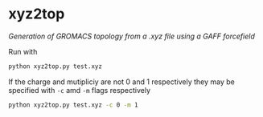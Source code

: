 # xyz2top
_Generation of GROMACS topology from a .xyz file using a GAFF forcefield_

Run with
```bash
python xyz2top.py test.xyz
```

If the charge and mutipliciy are not 0 and 1 respectively they may be specified with `-c` amd `-m` flags respectively
```bash
python xyz2top.py test.xyz -c 0 -m 1
```
